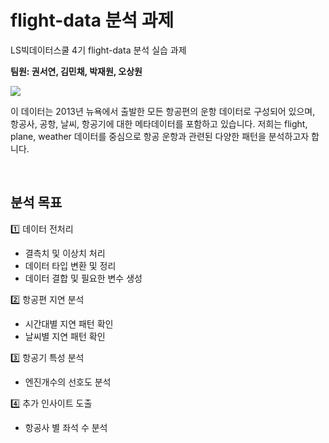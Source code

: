 # flight-data 분석 과제

LS빅데이터스쿨 4기 flight-data 분석 실습 과제

**팀원: 권서연, 김민채, 박재원, 오상원**

![](https://docs.ropensci.org/dittodb/articles/relational-nycflights.svg)

이 데이터는 2013년 뉴욕에서 출발한 모든 항공편의 운항 데이터로 구성되어 있으며, 항공사, 공항, 날씨, 항공기에 대한 메타데이터를 포함하고 있습니다. 저희는 flight, plane, weather 데이터를 중심으로 항공 운항과 관련된 다양한 패턴을 분석하고자 합니다.

<br>

## 분석 목표

1️⃣ 데이터 전처리

- 결측치 및 이상치 처리
- 데이터 타입 변환 및 정리
- 데이터 결합 및 필요한 변수 생성

2️⃣ 항공편 지연 분석

- 시간대별 지연 패턴 확인
- 날씨별 지연 패턴 확인

3️⃣ 항공기 특성 분석

- 엔진개수의 선호도 분석

4️⃣ 추가 인사이트 도출

- 항공사 별 좌석 수 분석
